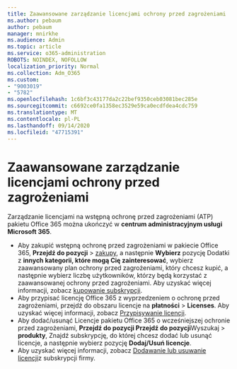```yaml
---
title: Zaawansowane zarządzanie licencjami ochrony przed zagrożeniami
ms.author: pebaum
author: pebaum
manager: mnirkhe
ms.audience: Admin
ms.topic: article
ms.service: o365-administration
ROBOTS: NOINDEX, NOFOLLOW
localization_priority: Normal
ms.collection: Adm_O365
ms.custom:
- "9003019"
- "5782"
ms.openlocfilehash: 1c6bf3c43177da2c22bef9350ceb03081bec285e
ms.sourcegitcommit: c6692ce0fa1358ec3529e59ca0ecdfdea4cdc759
ms.translationtype: MT
ms.contentlocale: pl-PL
ms.lasthandoff: 09/14/2020
ms.locfileid: "47715391"
---
```

# <a name="advanced-threat-protection-license-management"></a>Zaawansowane zarządzanie licencjami ochrony przed zagrożeniami

Zarządzanie licencjami na wstępną ochronę przed zagrożeniami (ATP) pakietu Office 365 można ukończyć w  **centrum administracyjnym usługi Microsoft 365**.

- Aby zakupić wstępną ochronę przed zagrożeniami w pakiecie Office 365, **Przejdź do pozycji**  >  [zakupy](https://go.microsoft.com/fwlink/p/?linkid=868433), a następnie **Wybierz** pozycję Dodatki z **innych kategorii, które mogą Cię zainteresować**, wybierz zaawansowany plan ochrony przed zagrożeniami, który chcesz kupić, a następnie wybierz liczbę użytkowników, którzy będą korzystać z zaawansowanej ochrony przed zagrożeniami. Aby uzyskać więcej informacji, zobacz [kupowanie subskrypcji](https://docs.microsoft.com/microsoft-365/commerce/subscriptions/upgrade-to-different-plan).
- Aby przypisać licencję Office 365 z wyprzedzeniem o ochronę przed zagrożeniami, przejdź do obszaru licencje na **płatności**  >  **Licenses**. Aby uzyskać więcej informacji, zobacz  [Przypisywanie licencji](https://docs.microsoft.com/microsoft-365/admin/manage/assign-licenses-to-users).  
- Aby dodać/usunąć Licencje pakietu Office 365 o wcześniejszej ochronie przed zagrożeniami, **Przejdź do pozycji Przejdź do pozycji**Wyszukaj  >  **produkty**, Znajdź subskrypcję, do której chcesz dodać lub usunąć licencje, a następnie wybierz pozycję **Dodaj/Usuń licencje**.  
- Aby uzyskać więcej informacji, zobacz [Dodawanie lub usuwanie licencji](https://docs.microsoft.com/microsoft-365/commerce/licenses/buy-licenses?view=o365-worldwide#add-or-remove-licenses-for-your-business-subscription)z subskrypcji firmy.
